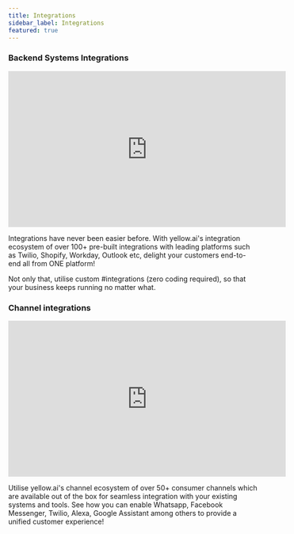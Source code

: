 ```yaml
---
title: Integrations
sidebar_label: Integrations
featured: true
---
```


### Backend Systems Integrations

<iframe width="560" height="315" src="https://www.youtube.com/embed/yFVjpmu16go" title="YouTube video player" frameborder="0" allow="autoplay; clipboard-write; picture-in-picture" allowfullscreen></iframe>

Integrations have never been easier before. With yellow.ai's integration ecosystem of over 100+ pre-built integrations with leading platforms such as Twilio, Shopify, Workday, Outlook etc, delight your customers end-to-end all from ONE platform!

Not only that, utilise custom #integrations (zero coding required), so that your business keeps running no matter what.

### Channel integrations

<iframe width="560" height="315" src="https://www.youtube.com/embed/wPJKEVAojpQ" title="YouTube video player" frameborder="0" allow="autoplay; clipboard-write; picture-in-picture" allowfullscreen></iframe>

Utilise yellow.ai's channel ecosystem of over 50+ consumer channels which are available out of the box for seamless integration with your existing systems and tools. See how you can enable Whatsapp, Facebook Messenger, Twilio, Alexa, Google Assistant among others to provide a unified customer experience!
